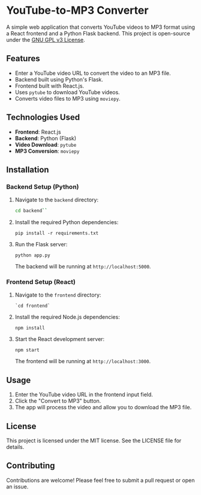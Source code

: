 # YouTube-to-MP3 Converter

A simple web application that converts YouTube videos to MP3 format using a React frontend and a Python Flask backend. This project is open-source under the [GNU GPL v3 License](./LICENSE).

## Features

- Enter a YouTube video URL to convert the video to an MP3 file.
- Backend built using Python's Flask.
- Frontend built with React.js.
- Uses `pytube` to download YouTube videos.
- Converts video files to MP3 using `moviepy`.
  
## Technologies Used

- **Frontend**: React.js
- **Backend**: Python (Flask)
- **Video Download**: `pytube`
- **MP3 Conversion**: `moviepy`

## Installation

### Backend Setup (Python)
1. Navigate to the `backend` directory:
   ```bash
   cd backend`` 

2.  Install the required Python dependencies:
    

 
    `pip install -r requirements.txt` 
    
3.  Run the Flask server:    
    
    `python app.py` 
    
    The backend will be running at `http://localhost:5000`.

### Frontend Setup (React)

1.  Navigate to the `frontend` directory:
   
        `cd frontend` 
    
2.  Install the required Node.js dependencies:

    `npm install` 
    
3.  Start the React development server:
    
    `npm start` 
    
    The frontend will be running at `http://localhost:3000`.

## Usage

1.  Enter the YouTube video URL in the frontend input field.
2.  Click the "Convert to MP3" button.
3.  The app will process the video and allow you to download the MP3 file.

## License

This project is licensed under the MIT license. See the LICENSE file for details.

## Contributing

Contributions are welcome! Please feel free to submit a pull request or open an issue.
